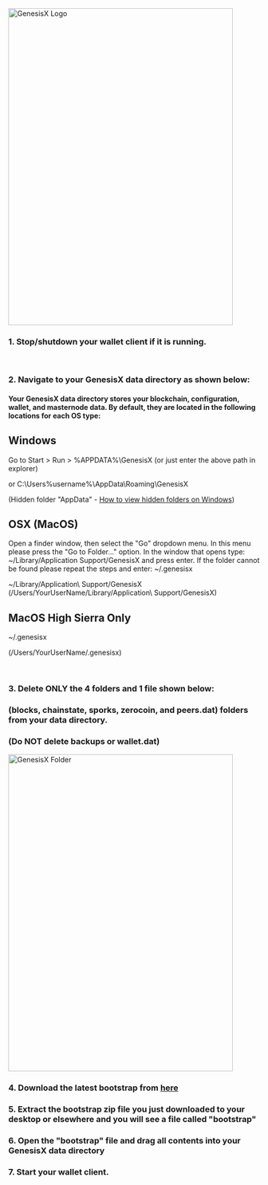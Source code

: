 <img src="https://genesisx.network/img/logo-small.png" alt="GenesisX Logo" width="450" height="636">

### 1. Stop/shutdown your wallet client if it is running.
<br/>

### 2. Navigate to your GenesisX data directory as shown below:

#### Your GenesisX data directory stores your blockchain, configuration, wallet, and masternode data.  By default, they are located in the following locations for each OS type:

## Windows
Go to Start > Run > %APPDATA%\GenesisX
(or just enter the above path in explorer)

or C:\Users\%username%\AppData\Roaming\GenesisX

(Hidden folder "AppData" - [How to view hidden folders on Windows](https://www.howtogeek.com/howto/windows-vista/show-hidden-files-and-folders-in-windows-vista/))


## OSX (MacOS)
Open a finder window, then select the "Go" dropdown menu. In this menu please press the "Go to Folder..." option. In the window that opens type: ~/Library/Application Support/GenesisX and press enter. If the folder cannot be found please repeat the steps and enter: ~/.genesisx

~/Library/Application\ Support/GenesisX
(/Users/YourUserName/Library/Application\ Support/GenesisX)

## MacOS High Sierra Only

~/.genesisx

(/Users/YourUserName/.genesisx)

<br/>

### 3. Delete ONLY the 4 folders and 1 file shown below:
### (blocks, chainstate, sporks, zerocoin, and peers.dat) folders from your data directory.
### (Do NOT delete backups or wallet.dat)

<img src="http://downloads.genesisx.network/folder.png" alt="GenesisX Folder" width="450" height="636">

### 4. Download the latest bootstrap from [here](http://downloads.genesisx.network/bootstrap.zip)
### 5. Extract the bootstrap zip file you just downloaded to your desktop or elsewhere and you will see a file called "bootstrap"
### 6. Open the "bootstrap" file and drag all contents into your GenesisX data directory
### 7. Start your wallet client.
